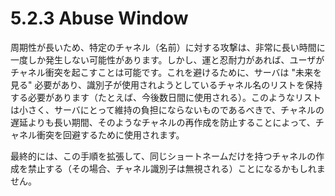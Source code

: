 # 5.2.3 Abuse Window

周期性が長いため、特定のチャネル（名前）に対する攻撃は、非常に長い時間に一度しか発生しない可能性があります。しかし、運と忍耐力があれば、ユーザがチャネル衝突を起こすことは可能です。これを避けるために、サーバは "未来を見る" 必要があり、識別子が使用されようとしているチャネル名のリストを保持する必要があります（たとえば、今後数日間に使用される）。このようなリストは小さく、サーバにとって維持の負担にならないものであるべきで、チャネルの遅延よりも長い期間、そのようなチャネルの再作成を防止することによって、チャネル衝突を回避するために使用されます。

最終的には、この手順を拡張して、同じショートネームだけを持つチャネルの作成を禁止する（その場合、チャネル識別子は無視される）ことになるかもしれません。
